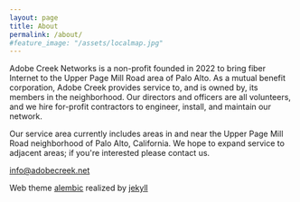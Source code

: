 ```yaml
---
layout: page
title: About
permalink: /about/
#feature_image: "/assets/localmap.jpg"
---
```


Adobe Creek Networks is a non-profit founded in 2022 to bring fiber
Internet to the Upper Page Mill Road area of Palo Alto. As a mutual
benefit corporation, Adobe Creek provides service to, and is owned by,
its members in the neighborhood. Our directors and officers are all
volunteers, and we hire for-profit contractors to engineer, install,
and maintain our network.

Our service area currently includes areas in and near the Upper Page
Mill Road neighborhood of Palo Alto, California. We hope to expand
service to adjacent areas; if you're interested please contact us.

[info@adobecreek.net](mailto:info@adobecreek.net)

Web theme [alembic](https://github.com/daviddarnes/alembic)
realized by [jekyll][jekyll-organization]

[jekyll-organization]: https://github.com/jekyll
